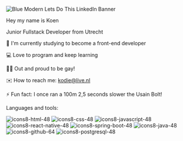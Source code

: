 
![Blue Modern Lets Do This LinkedIn Banner](https://github.com/kdiepstraten/kdiepstraten/assets/130144975/af340ca6-6825-4551-9f1e-a22fa3d7f89f)

Hey my name is Koen

Junior Fullstack Developer from Utrecht

🔬 I'm currently studying to become a front-end developer

💻 Love to program and keep learning

🏳️‍🌈 Out and proud to be gay!

✉️ How to reach me: kodie@live.nl

⚡ Fun fact: I once ran a 100m 2,5 seconds slower the Usain Bolt!

Languages and tools:

![icons8-html-48](https://github.com/kdiepstraten/kdiepstraten/assets/130144975/1af9fde8-e201-479f-b3e4-9758a924f527)
![icons8-css-48](https://github.com/kdiepstraten/kdiepstraten/assets/130144975/43e0356b-5ba5-425b-823c-b5702633f4d0)
![icons8-javascript-48](https://github.com/kdiepstraten/kdiepstraten/assets/130144975/8d60fda0-190b-43e7-9ca3-fce8bc48b6cc)
![icons8-react-native-48](https://github.com/kdiepstraten/kdiepstraten/assets/130144975/2ea44068-e455-4cd0-96c3-0492a7f4ce66)
![icons8-spring-boot-48](https://github.com/kdiepstraten/kdiepstraten/assets/130144975/caf6ca69-6378-44e5-aea0-ac6311ad019f)
![icons8-java-48](https://github.com/kdiepstraten/kdiepstraten/assets/130144975/05fd755d-8c68-4a94-b8c5-371200ab7ad3)
![icons8-github-64](https://github.com/kdiepstraten/kdiepstraten/assets/130144975/98396cdd-344e-469e-89cc-cf9a8ed0364a)
![icons8-postgresql-48](https://github.com/kdiepstraten/kdiepstraten/assets/130144975/438af01d-3ad5-4e32-a9ee-a8f8316880e7)



